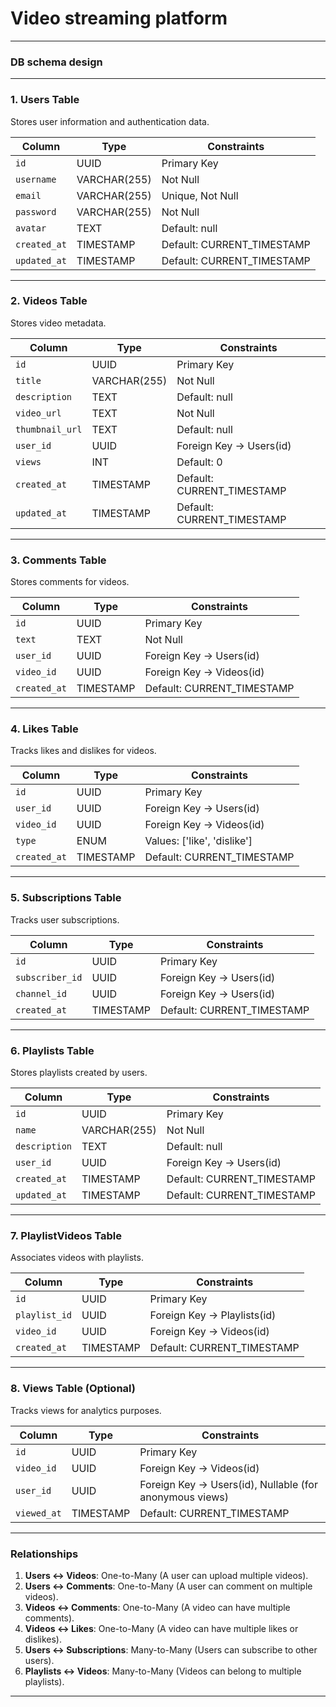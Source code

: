 # Video streaming platform 

---

### DB schema design

---

### **1. Users Table**
Stores user information and authentication data.

| Column           | Type          | Constraints                      |
|-------------------|---------------|-----------------------------------|
| `id`             | UUID          | Primary Key                      |
| `username`       | VARCHAR(255)  | Not Null                         |
| `email`          | VARCHAR(255)  | Unique, Not Null                 |
| `password`       | VARCHAR(255)  | Not Null                         |
| `avatar`         | TEXT          | Default: null                    |
| `created_at`     | TIMESTAMP     | Default: CURRENT_TIMESTAMP       |
| `updated_at`     | TIMESTAMP     | Default: CURRENT_TIMESTAMP       |

---

### **2. Videos Table**
Stores video metadata.

| Column           | Type          | Constraints                      |
|-------------------|---------------|-----------------------------------|
| `id`             | UUID          | Primary Key                      |
| `title`          | VARCHAR(255)  | Not Null                         |
| `description`    | TEXT          | Default: null                    |
| `video_url`      | TEXT          | Not Null                         |
| `thumbnail_url`  | TEXT          | Default: null                    |
| `user_id`        | UUID          | Foreign Key -> Users(id)         |
| `views`          | INT           | Default: 0                       |
| `created_at`     | TIMESTAMP     | Default: CURRENT_TIMESTAMP       |
| `updated_at`     | TIMESTAMP     | Default: CURRENT_TIMESTAMP       |

---

### **3. Comments Table**
Stores comments for videos.

| Column           | Type          | Constraints                      |
|-------------------|---------------|-----------------------------------|
| `id`             | UUID          | Primary Key                      |
| `text`           | TEXT          | Not Null                         |
| `user_id`        | UUID          | Foreign Key -> Users(id)         |
| `video_id`       | UUID          | Foreign Key -> Videos(id)        |
| `created_at`     | TIMESTAMP     | Default: CURRENT_TIMESTAMP       |

---

### **4. Likes Table**
Tracks likes and dislikes for videos.

| Column           | Type          | Constraints                      |
|-------------------|---------------|-----------------------------------|
| `id`             | UUID          | Primary Key                      |
| `user_id`        | UUID          | Foreign Key -> Users(id)         |
| `video_id`       | UUID          | Foreign Key -> Videos(id)        |
| `type`           | ENUM          | Values: ['like', 'dislike']      |
| `created_at`     | TIMESTAMP     | Default: CURRENT_TIMESTAMP       |

---

### **5. Subscriptions Table**
Tracks user subscriptions.

| Column           | Type          | Constraints                      |
|-------------------|---------------|-----------------------------------|
| `id`             | UUID          | Primary Key                      |
| `subscriber_id`  | UUID          | Foreign Key -> Users(id)         |
| `channel_id`     | UUID          | Foreign Key -> Users(id)         |
| `created_at`     | TIMESTAMP     | Default: CURRENT_TIMESTAMP       |

---

### **6. Playlists Table**
Stores playlists created by users.

| Column           | Type          | Constraints                      |
|-------------------|---------------|-----------------------------------|
| `id`             | UUID          | Primary Key                      |
| `name`           | VARCHAR(255)  | Not Null                         |
| `description`    | TEXT          | Default: null                    |
| `user_id`        | UUID          | Foreign Key -> Users(id)         |
| `created_at`     | TIMESTAMP     | Default: CURRENT_TIMESTAMP       |
| `updated_at`     | TIMESTAMP     | Default: CURRENT_TIMESTAMP       |

---

### **7. PlaylistVideos Table**
Associates videos with playlists.

| Column           | Type          | Constraints                      |
|-------------------|---------------|-----------------------------------|
| `id`             | UUID          | Primary Key                      |
| `playlist_id`    | UUID          | Foreign Key -> Playlists(id)     |
| `video_id`       | UUID          | Foreign Key -> Videos(id)        |
| `created_at`     | TIMESTAMP     | Default: CURRENT_TIMESTAMP       |

---

### **8. Views Table (Optional)**
Tracks views for analytics purposes.

| Column           | Type          | Constraints                      |
|-------------------|---------------|-----------------------------------|
| `id`             | UUID          | Primary Key                      |
| `video_id`       | UUID          | Foreign Key -> Videos(id)        |
| `user_id`        | UUID          | Foreign Key -> Users(id), Nullable (for anonymous views) |
| `viewed_at`      | TIMESTAMP     | Default: CURRENT_TIMESTAMP       |

---

### **Relationships**
1. **Users ↔ Videos**: One-to-Many (A user can upload multiple videos).
2. **Users ↔ Comments**: One-to-Many (A user can comment on multiple videos).
3. **Videos ↔ Comments**: One-to-Many (A video can have multiple comments).
4. **Videos ↔ Likes**: One-to-Many (A video can have multiple likes or dislikes).
5. **Users ↔ Subscriptions**: Many-to-Many (Users can subscribe to other users).
6. **Playlists ↔ Videos**: Many-to-Many (Videos can belong to multiple playlists).

---
